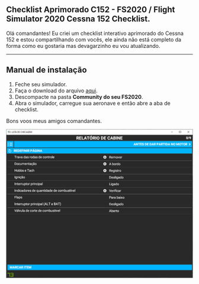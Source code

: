 ## Checklist Aprimorado C152 - FS2020 / Flight Simulator 2020 Cessna 152 Checklist.
Olá comandantes!
Eu criei um checklist interativo aprimorado do Cessna 152 e estou compartilhando com vocês, ele ainda não está completo da forma como eu gostaria mas devagarzinho eu vou atualizando.
________________

## Manual de instalação

 1. Feche seu simulador.
 2. Faça o download do arquivo [aqui](https://github.com/fcamargo10/checklist-c152-fc/releases/tag/1.0).
 3. Descompacte na pasta **Community do seu FS2020**. 
 4. Abra o simulador, carregue sua aeronave e então abre a aba de checklist.

Bons voos meus amigos comandantes.

![Uma captura de tela do primeiro passo do checklist.](https://github.com/fcamargo10/checklist-c152-fc/blob/master/check1.png?raw=true)
